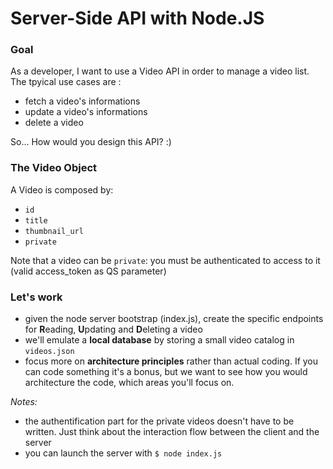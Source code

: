 # Server-Side API with Node.JS

### Goal
As a developer, I want to use a Video API in order to manage a video list. The tpyical use cases are :

- fetch a video's informations
- update a video's informations
- delete a video

So... How would you design this API? :)

### The Video Object
A Video is composed by:

- `id`
- `title`
- `thumbnail_url`
- `private`

Note that a video can be `private`: you must be authenticated to access to it (valid access_token as QS parameter)

### Let's work

- given the node server bootstrap (index.js), create the specific endpoints for **R**eading, **U**pdating and **D**eleting a video
- we'll emulate a **local database** by storing a small video catalog in `videos.json`
- focus more on **architecture principles** rather than actual coding. If you can code something it's a bonus, but we want to see how you would architecture the code, which areas you'll focus on.

*Notes:*

- the authentification part for the private videos doesn't have to be written. Just think about the interaction flow between the client and the server
- you can launch the server with `$ node index.js`